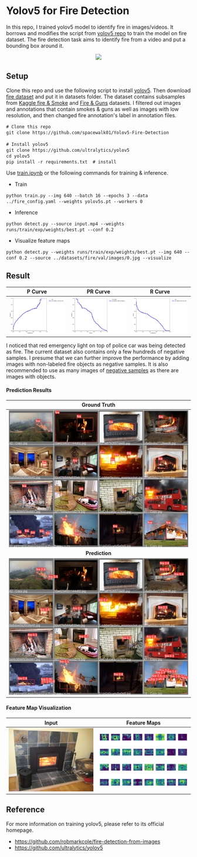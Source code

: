 # Yolov5 for Fire Detection
In this repo, I trained yolov5 model to identify fire in images/videos. It borrows and modifies the script from [yolov5 repo](https://github.com/ultralytics/yolov5) to train the model on fire dataset. The fire detection task aims to identify fire from a video and put a bounding box around it.

<p align="center">
  <img src="results/result.gif" />
</p>

## Setup
Clone this repo and use the following script to install [yolov5](https://github.com/ultralytics/yolov5). Then download [fire dataset](https://mega.nz/file/MgVhQSoS#kOcuJFezOwU_9F46GZ1KJnX1STNny-tlD5oaJ9Hv0gY) and put it in datasets folder. The dataset contains subsamples from [Kaggle fire & Smoke](https://www.kaggle.com/dataclusterlabs/fire-and-smoke-dataset) and [Fire & Guns](https://www.kaggle.com/atulyakumar98/fire-and-gun-dataset) datasets. I filtered out images and annotations that contain smokes & guns as well as images with low resolution, and then changed fire annotation's label in annotation files.

```
# Clone this repo
git clone https://github.com/spacewalk01/Yolov5-Fire-Detection

# Install yolov5
git clone https://github.com/ultralytics/yolov5  
cd yolov5
pip install -r requirements.txt  # install
```
Use [train.ipynb](train.ipynb) or the following commands for training & inference.
* Train
```
python train.py --img 640 --batch 16 --epochs 3 --data ../fire_config.yaml --weights yolov5s.pt --workers 0
```
* Inference
```
python detect.py --source input.mp4 --weights runs/train/exp/weights/best.pt --conf 0.2
```
* Visualize feature maps
```
python detect.py --weights runs/train/exp/weights/best.pt --img 640 --conf 0.2 --source ../datasets/fire/val/images/0.jpg --visualize
```

## Result

| P Curve | PR Curve | R Curve |
| :-: | :-: | :-: |
| ![](results/P_curve.png) | ![](results/PR_curve.png) | ![](results/R_curve.png) |

I noticed that red emergency light on top of police car was being detected as fire. The current dataset also contains only a few hundreds of negative samples. I presume that we can further improve the performance by adding images with non-labeled fire objects as negative samples. It is also recommended to use as many images of [negative samples](https://github.com/AlexeyAB/darknet) as there are images with objects.

#### Prediction Results

| Ground Truth | 
| :-: |
| ![](results/val_batch2_labels.jpg) |
| **Prediction** | 
| ![](results/val_batch2_pred.jpg) | 

#### Feature Map Visualization

| Input | Feature Maps | 
| :-: | :-: |
| ![](results/004dec94c5de631f.jpg) | ![](results/stage23_C3_features.png) |

## Reference
For more information on training yolov5, please refer to its official homepage.
* https://github.com/robmarkcole/fire-detection-from-images
* https://github.com/ultralytics/yolov5
